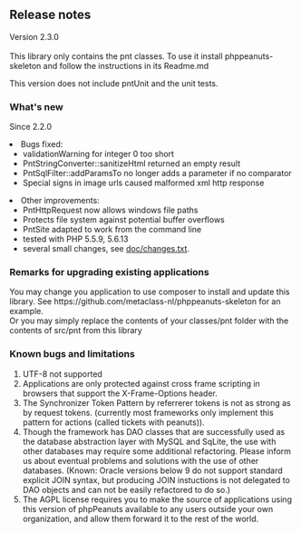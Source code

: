 <H2>Release notes</H2>
<P>Version 2.3.0<BR>
<BR>
This library only contains the pnt classes. To use it install phppeanuts-skeleton and follow the instructions in its Readme.md</P>

<P>This version does not include pntUnit and the unit tests. 
<H3>What's new</H3>

<P>Since 2.2.0</P>
	<li>Bugs fixed:
	<ul>
		<li>validationWarning for integer 0 too short
		<li>PntStringConverter::sanitizeHtml returned an empty result
		<li>PntSqlFilter::addParamsTo no longer adds a parameter if no comparator
		<li>Special signs in image urls caused malformed xml http response
	</ul>
	<li>Other improvements:
	<ul>
		<li>PntHttpRequest now allows windows file paths
		<li>Protects file system against potential buffer overflows
		<li>PntSite adapted to work from the command line
		<li>tested with PHP 5.5.9, 5.6.13
		<LI>several small changes, see <a href="doc/changes.txt">doc/changes.txt</a>.
	</ul>
</UL>

<H3>Remarks for upgrading existing applications</H3>
<p>You may change you application to use composer to install and update this library.
See https://github.com/metaclass-nl/phppeanuts-skeleton for an example.<br>
Or you may simply replace the contents of your classes/pnt folder with the contents
of src/pnt from this library</p>
<p>

<H3>Known bugs and limitations</H3>

<OL>
	<li>UTF-8 not supported
	<li>Applications are only protected against cross frame scripting in browsers that support the X-Frame-Options header. 
	<li>The Synchronizer Token Pattern by referrerer tokens is not as strong as by request tokens. (currently
	most frameworks only implement this pattern for actions (called tickets with peanuts)). 
	<li>Though the framework has DAO classes that are successfully used as the database abstraction layer with MySQL
	and SqLite, the use with other databases may require some additional refactoring. Please inform us about eventual
	problems and solutions with the use of other databases. (Known: Oracle versions below 9 do not support standard
	explicit JOIN syntax, but producing JOIN instuctions is not delegated to DAO objects and can not be easily refactored
	to do so.)
	<li>The AGPL license requires you to make the source of applications using this version
	of phpPeanuts available to any users outside your own organization, and allow them forward
	it to the rest of the world. 
</OL>
